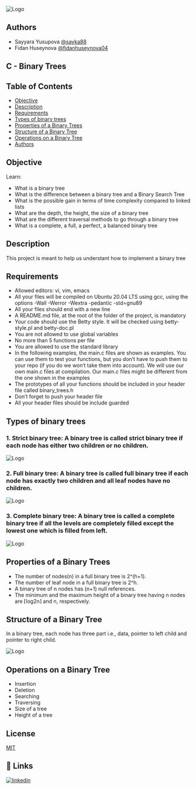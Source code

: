 
![Logo](https://holberton.anahuacmayab.mx/wp-content/uploads/2022/06/Holberton-Logo-v1.png)


## Authors

- Sayyara Yusupova  [@sayka88](https://github.com/sayka88)
- Fidan Huseynova [@fidanhuseynova04](https://github.com/fidanhuseynova04)
## C - Binary Trees

## Table of Contents

-   [Objective](#Objective)
-   [Description](#Descritpion)
-   [Requirements](#Requirements)
-   [Types of binary trees](#Types_of_binary_trees)
-   [Properties of a Binary Trees](#Properties_of_a_Binary_Trees)
-   [Structure of a Binary Tree](#Structure_of_a_Binary_Tree)
-   [Operations on a Binary Tree](#Operations_on_a_Binary_Tree)
-   [Authors](#Authors)

## Objective

Learn:

- What is a binary tree
- What is the difference between a binary tree and a Binary Search Tree
- What is the possible gain in terms of time complexity compared to linked lists
- What are the depth, the height, the size of a binary tree
- What are the different traversal methods to go through a binary tree
- What is a complete, a full, a perfect, a balanced binary tree


## Description

This project is meant to help us understant how to implement a binary tree

## Requirements

-   Allowed editors: vi, vim, emacs
- All your files will be compiled on Ubuntu 20.04 LTS using gcc, using the options -Wall -Werror -Wextra -pedantic -std=gnu89
- All your files should end with a new line
- A README.md file, at the root of the folder of the project, is mandatory
- Your code should use the Betty style. It will be checked using betty-style.pl and betty-doc.pl
- You are not allowed to use global variables
- No more than 5 functions per file
- You are allowed to use the standard library
- In the following examples, the main.c files are shown as examples. You can use them to test your functions, but you don’t have to push them to your repo (if you do we won’t take them into account). We will use our own main.c files at compilation. Our main.c files might be different from the one shown in the examples
- The prototypes of all your functions should be included in your header file called binary_trees.h
- Don’t forget to push your header file
- All your header files should be include guarded

## Types of binary trees

### 1. Strict binary tree: A binary tree is called strict binary tree if each node has either two children or no children.

![Logo](https://cdn.procoding.org/datastructures/binary-tree/introduction/strict-binary-tree.png)

### 2. Full binary tree: A binary tree is called full binary tree if each node has exactly two children and all leaf nodes have no children.
![Logo](https://cdn.procoding.org/datastructures/binary-tree/introduction/full-binary-tree.png)

### 3. Complete binary tree: A binary tree is called a complete binary tree if all the levels are completely filled except the lowest one which is filled from left.
![Logo](https://cdn.procoding.org/datastructures/binary-tree/introduction/complete-binary-tree.png)

## Properties of a Binary Trees
- The number of nodes(n) in a full binary tree is 2^(h+1).
- The number of leaf node in a full binary tree is 2^h.
- A binary tree of n nodes has (n+1) null references.
- The minimum and the maximum height of a binary tree having n nodes are ⌈log2n⌉ and n, respectively.

## Structure of a Binary Tree
In a binary tree, each node has three part i.e., data, pointer to left child and pointer to right child.

![Logo](https://cdn.procoding.org/datastructures/binary-tree/introduction/binary-tree-structure.png)


## Operations on a Binary Tree
- Insertion
- Deletion
- Searching
- Traversing
- Size of a tree
- Height of a tree
## License

[MIT](https://github.com/sayka88/holbertonschool-sorting_algorithms/blob/358e31c50371a7e8cd9f740f4070af6601eb9437/LICENSE.md)


## 🔗 Links

[![linkedin](https://img.shields.io/badge/linkedin-0A66C2?style=for-the-badge&logo=linkedin&logoColor=white)](https://www.linkedin.com/in/sayyara-yusupova-55b26a35/)


